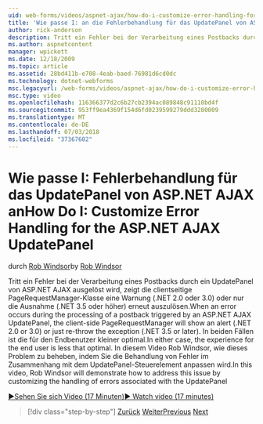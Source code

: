 ```yaml
---
uid: web-forms/videos/aspnet-ajax/how-do-i-customize-error-handling-for-the-aspnet-ajax-updatepanel
title: 'Wie passe I: an die Fehlerbehandlung für das UpdatePanel von ASP.NET AJAX | Microsoft-Dokumentation'
author: rick-anderson
description: Tritt ein Fehler bei der Verarbeitung eines Postbacks durch ein UpdatePanel von ASP.NET AJAX ausgelöst wird, wird die clientseitige PageRequestManager-Klasse eine Warnung angezeigt (. NE....
ms.author: aspnetcontent
manager: wpickett
ms.date: 12/18/2009
ms.topic: article
ms.assetid: 28bd411b-e708-4eab-baed-76981d6cd0dc
ms.technology: dotnet-webforms
msc.legacyurl: /web-forms/videos/aspnet-ajax/how-do-i-customize-error-handling-for-the-aspnet-ajax-updatepanel
msc.type: video
ms.openlocfilehash: 116366377d2c6b27cb2394ac089848c91110bd4f
ms.sourcegitcommit: 953ff9ea4369f154d6fd0239599279ddd3280009
ms.translationtype: MT
ms.contentlocale: de-DE
ms.lasthandoff: 07/03/2018
ms.locfileid: "37367602"
---
```

<a name="how-do-i-customize-error-handling-for-the-aspnet-ajax-updatepanel"></a><span data-ttu-id="50d37-103">Wie passe I: Fehlerbehandlung für das UpdatePanel von ASP.NET AJAX an</span><span class="sxs-lookup"><span data-stu-id="50d37-103">How Do I: Customize Error Handling for the ASP.NET AJAX UpdatePanel</span></span>
====================
<span data-ttu-id="50d37-104">durch [Rob Windsor](https://twitter.com/robwindsor)</span><span class="sxs-lookup"><span data-stu-id="50d37-104">by [Rob Windsor](https://twitter.com/robwindsor)</span></span>

<span data-ttu-id="50d37-105">Tritt ein Fehler bei der Verarbeitung eines Postbacks durch ein UpdatePanel von ASP.NET AJAX ausgelöst wird, zeigt die clientseitige PageRequestManager-Klasse eine Warnung (.NET 2.0 oder 3.0) oder nur die Ausnahme (.NET 3.5 oder höher) erneut auszulösen.</span><span class="sxs-lookup"><span data-stu-id="50d37-105">When an error occurs during the processing of a postback triggered by an ASP.NET AJAX UpdatePanel, the client-side PageRequestManager will show an alert (.NET 2.0 or 3.0) or just re-throw the exception (.NET 3.5 or later).</span></span> <span data-ttu-id="50d37-106">In beiden Fällen ist die für den Endbenutzer kleiner optimal.</span><span class="sxs-lookup"><span data-stu-id="50d37-106">In either case, the experience for the end user is less that optimal.</span></span> <span data-ttu-id="50d37-107">In diesem Video Rob Windsor, wie dieses Problem zu beheben, indem Sie die Behandlung von Fehler im Zusammenhang mit dem UpdatePanel-Steuerelement anpassen wird.</span><span class="sxs-lookup"><span data-stu-id="50d37-107">In this video, Rob Windsor will demonstrate how to address this issue by customizing the handling of errors associated with the UpdatePanel</span></span>

[<span data-ttu-id="50d37-108">&#9654;Sehen Sie sich Video (17 Minuten)</span><span class="sxs-lookup"><span data-stu-id="50d37-108">&#9654; Watch video (17 minutes)</span></span>](https://channel9.msdn.com/Blogs/ASP-NET-Site-Videos/how-do-i-customize-error-handling-for-the-aspnet-ajax-updatepanel)

> [!div class="step-by-step"]
> <span data-ttu-id="50d37-109">[Zurück](set-up-your-development-environment-for-aspnet-20.md)
> [Weiter](how-do-i-use-aspnet-ajax-client-templates.md)</span><span class="sxs-lookup"><span data-stu-id="50d37-109">[Previous](set-up-your-development-environment-for-aspnet-20.md)
[Next](how-do-i-use-aspnet-ajax-client-templates.md)</span></span>
